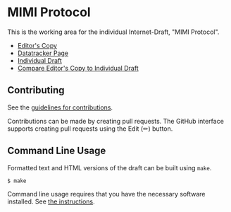 # MIMI Protocol

This is the working area for the individual Internet-Draft, "MIMI Protocol".

* [Editor's Copy](https://ietf-wg-mimi.github.io/mimi-protocol/#go.draft-ietf-mimi-protocol.html)
* [Datatracker Page](https://datatracker.ietf.org/doc/draft-ietf-mimi-protocol)
* [Individual Draft](https://datatracker.ietf.org/doc/html/draft-ietf-mimi-protocol)
* [Compare Editor's Copy to Individual Draft](https://ietf-wg-mimi.github.io/mimi-protocol/#go.draft-ietf-mimi-protocol.diff)


## Contributing

See the
[guidelines for contributions](https://github.com/ietf-wg-mimi/mimi-protocol/blob/main/CONTRIBUTING.md).

Contributions can be made by creating pull requests.
The GitHub interface supports creating pull requests using the Edit (✏) button.


## Command Line Usage

Formatted text and HTML versions of the draft can be built using `make`.

```sh
$ make
```

Command line usage requires that you have the necessary software installed.  See
[the instructions](https://github.com/martinthomson/i-d-template/blob/main/doc/SETUP.md).

